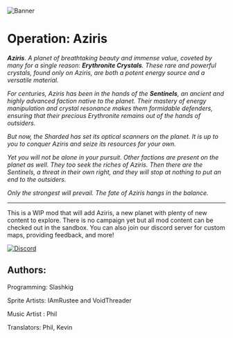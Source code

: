 ![Banner](assets/sprites/ui/banner.png)

# Operation: Aziris
***Aziris**. A planet of breathtaking beauty and immense value, coveted by many for a single reason: **Erythronite Crystals**. These rare and powerful crystals, found only on Aziris, are both a potent energy source and a versatile material.*

*For centuries, Aziris has been in the hands of the **Sentinels**, an ancient and highly advanced faction native to the planet. Their mastery of energy manipulation and crystal resonance makes them formidable defenders, ensuring that their precious Erythronite remains out of the hands of outsiders.*

*But now, the Sharded has set its optical scanners on the planet. It is up to you to conquer Aziris and seize its resources for your own.*

*Yet you will not be alone in your pursuit. Other factions are present on the planet as well. They too seek the riches of Aziris. Then there are the Sentinels, a threat in their own right, and they will stop at nothing to put an end to the outsiders.*

*Only the strongest will prevail. The fate of Aziris hangs in the balance.*

---

This is a WIP mod that will add Aziris, a new planet with plenty of new content to explore. There is no campaign yet but all mod content can be checked out in the sandbox. You can also join our discord server for custom maps, providing feedback, and more!

[![Discord](https://img.shields.io/discord/1273251033362989089.svg?logo=discord&logoColor=white&logoWidth=20&labelColor=7289da&label=Aziris%20Discord&color=17cf48&style=flat-square)](https://discord.gg/2qc4WaCreP)

## Authors:
Programming: Slashkig

Sprite Artists: IAmRustee and VoidThreader

Music Artist : Phil

Translators: Phil, Kevin
